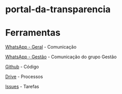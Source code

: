 # portal-da-transparencia

# Ferramentas
  [WhatsApp - Geral](https://chat.whatsapp.com/74fk421ENCnBxwz1ycuaHi) - Comunicação
  
  [WhatsApp - Gestão](https://chat.whatsapp.com/1FIT1kBEcRW6EQNFJ4N2lF) - Comunicação do grupo Gestão
  
  [Github](https://github.com/fabrica-ufg-2017-2/portal-da-transparencia/) - Código
  
  [Drive](https://drive.google.com/open?id=0B7jMzvpjqKobX0FBS0FTZzdrdEE) - Processos
  
  [Issues](https://github.com/fabrica-ufg-2017-2/portal-da-transparencia/issues) - Tarefas
